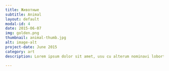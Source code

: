 ```yaml
---
title: Животные
subtitle: Animal
layout: default
modal-id: 4
date: 2015-06-07
img: golden.png
thumbnail: animal-thumb.jpg
alt: image-alt
project-date: June 2015
category: art
description: Lorem ipsum dolor sit amet, usu cu alterum nominavi lobortis. At duo novum diceret. Tantas apeirian vix et, usu sanctus postulant inciderint ut, populo diceret necessitatibus in vim. Cu eum dicam feugiat noluisse.

---
```

